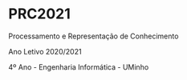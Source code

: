 # PRC2021

Processamento e Representação de Conhecimento

Ano Letivo 2020/2021

4º Ano - Engenharia Informática - UMinho
